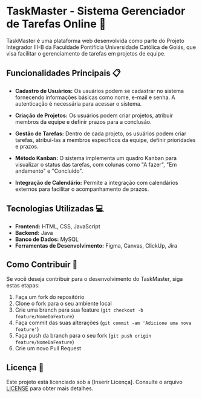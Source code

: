 # TaskMaster - Sistema Gerenciador de Tarefas Online 🚀

TaskMaster é uma plataforma web desenvolvida como parte do Projeto Integrador III-B da Faculdade Pontifícia Universidade Católica de Goiás, que visa facilitar o gerenciamento de tarefas em projetos de equipe.

## Funcionalidades Principais 📋

- **Cadastro de Usuários:** Os usuários podem se cadastrar no sistema fornecendo informações básicas como nome, e-mail e senha. A autenticação é necessária para acessar o sistema.

- **Criação de Projetos:** Os usuários podem criar projetos, atribuir membros da equipe e definir prazos para a conclusão.

- **Gestão de Tarefas:** Dentro de cada projeto, os usuários podem criar tarefas, atribuí-las a membros específicos da equipe, definir prioridades e prazos.

- **Método Kanban:** O sistema implementa um quadro Kanban para visualizar o status das tarefas, com colunas como "A fazer", "Em andamento" e "Concluído".

- **Integração de Calendário:** Permite a integração com calendários externos para facilitar o acompanhamento de prazos.

## Tecnologias Utilizadas 💻

- **Frontend:** HTML, CSS, JavaScript
- **Backend:** Java
- **Banco de Dados:** MySQL
- **Ferramentas de Desenvolvimento:** Figma, Canvas, ClickUp, Jira

## Como Contribuir 🤝

Se você deseja contribuir para o desenvolvimento do TaskMaster, siga estas etapas:

1. Faça um fork do repositório
2. Clone o fork para o seu ambiente local
3. Crie uma branch para sua feature (`git checkout -b feature/NomeDaFeature`)
4. Faça commit das suas alterações (`git commit -am 'Adicione uma nova feature'`)
5. Faça push da branch para o seu fork (`git push origin feature/NomeDaFeature`)
6. Crie um novo Pull Request

## Licença 📝

Este projeto está licenciado sob a [Inserir Licença]. Consulte o arquivo [LICENSE](LICENSE) para obter mais detalhes.
